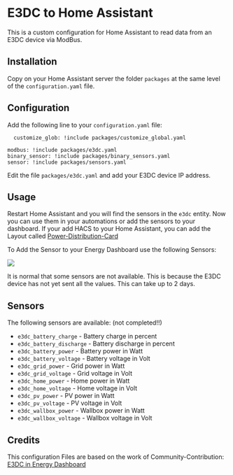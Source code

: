 # E3DC to Home Assistant

This is a custom configuration for Home Assistant to read data from an E3DC device via ModBus.

## Installation

Copy on your Home Assistant server the folder `packages` at the same level of the `configuration.yaml` file.

## Configuration

Add the following line to your `configuration.yaml` file:

```homeassistant:
  customize_glob: !include packages/customize_global.yaml

modbus: !include packages/e3dc.yaml
binary_sensor: !include packages/binary_sensors.yaml
sensor: !include packages/sensors.yaml
```

Edit the file `packages/e3dc.yaml` and add your E3DC device IP address.

## Usage

Restart Home Assistant and you will find the sensors in the `e3dc` entity. Now you can use them in your automations or add the sensors to your dashboard.
If your add HACS to your Home Assistant, you can add the Layout called [Power-Distribution-Card](https://github.com/JonahKr/power-distribution-card)

To Add the Sensor to your Energy Dashboard use the following Sensors:

<img src="https://github.com/MrIceman11/e3dc-homeassistant/raw/main/examples/Dashboard_Config_2.png"/>

It is normal that some sensors are not available. This is because the E3DC device has not yet sent all the values. This can take up to 2 days.

## Sensors

The following sensors are available: (not completed!!)

  * `e3dc_battery_charge` - Battery charge in percent
  * `e3dc_battery_discharge` - Battery discharge in percent
  * `e3dc_battery_power` - Battery power in Watt
  * `e3dc_battery_voltage` - Battery voltage in Volt
  * `e3dc_grid_power` - Grid power in Watt
  * `e3dc_grid_voltage` - Grid voltage in Volt
  * `e3dc_home_power` - Home power in Watt
  * `e3dc_home_voltage` - Home voltage in Volt
  * `e3dc_pv_power` - PV power in Watt
  * `e3dc_pv_voltage` - PV voltage in Volt
  * `e3dc_wallbox_power` - Wallbox power in Watt
  * `e3dc_wallbox_voltage` - Wallbox voltage in Volt

## Credits

This configuration Files are based on the work of Community-Contribution: [E3DC in Energy Dashboard](https://community.home-assistant.io/t/e3dc-in-energy-dashboard/379800)
